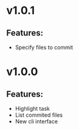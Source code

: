 # v1.0.1

## Features:

- Specify files to commit

# v1.0.0

## Features:

- Highlight task
- List commited files
- New cli interface

